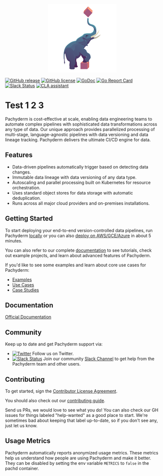 <p align="center">
	<img src='./Pachyderm_Icon-01.svg' height='225' title='Pachyderm'>
</p>

[![GitHub release](https://img.shields.io/github/release/pachyderm/pachyderm.svg?style=flat-square)](https://github.com/pachyderm/pachyderm/releases)
[![GitHub license](https://img.shields.io/badge/license-Pachyderm-blue)](https://github.com/pachyderm/pachyderm/blob/master/LICENSE)
[![GoDoc](https://godoc.org/github.com/pachyderm/pachyderm?status.svg)](https://pkg.go.dev/github.com/pachyderm/pachyderm/v2/src/client)
[![Go Report Card](https://goreportcard.com/badge/github.com/pachyderm/pachyderm)](https://goreportcard.com/report/github.com/pachyderm/pachyderm)
[![Slack Status](https://img.shields.io/badge/slack-pachyderm-brightgreen.svg?logo=slack)](https://www.pachyderm.com/slack)
[![CLA assistant](https://cla-assistant.io/readme/badge/pachyderm/pachyderm)](https://cla-assistant.io/pachyderm/pachyderm)

# Test 1 2 3


Pachyderm is cost-effective at scale, enabling data engineering teams to automate complex pipelines with sophisticated data transformations across any type of data. Our unique approach provides parallelized processing of multi-stage, language-agnostic pipelines with data versioning and data lineage tracking. Pachyderm delivers the ultimate CI/CD engine for data. 

## Features

- Data-driven pipelines automatically trigger based on detecting data changes.
- Immutable data lineage with data versioning of any data type. 
- Autoscaling and parallel processing built on Kubernetes for resource orchestration.
- Uses standard object stores for data storage with automatic deduplication.  
- Runs across all major cloud providers and on-premises installations.


## Getting Started
To start deploying your end-to-end version-controlled data pipelines, run Pachyderm [locally](https://docs.pachyderm.com/latest/set-up/local-deploy/) or you can also [deploy on AWS/GCE/Azure](https://docs.pachyderm.com/latest/set-up/cloud-deploy) in about 5 minutes. 

You can also refer to our complete [documentation](https://docs.pachyderm.com) to see tutorials, check out example projects, and learn about advanced features of Pachyderm.

If you'd like to see some examples and learn about core use cases for Pachyderm:
- [Examples](https://github.com/pachyderm/examples)
- [Use Cases](https://www.pachyderm.com/use-cases/)
- [Case Studies](https://www.pachyderm.com/case-studies/)

## Documentation

[Official Documentation](https://docs.pachyderm.com/)

## Community
Keep up to date and get Pachyderm support via:
- [![Twitter](https://img.shields.io/twitter/follow/pachyderminc?style=social)](https://twitter.com/pachyderminc) Follow us on Twitter.
- [![Slack Status](https://badge.slack.pachyderm.io/badge.svg)](https://slack.pachyderm.io) Join our community [Slack Channel](https://www.pachyderm.com/slack) to get help from the Pachyderm team and other users.

## Contributing
To get started, sign the [Contributor License Agreement](https://cla-assistant.io/pachyderm/pachyderm).

You should also check out our [contributing guide](https://docs.pachyderm.com/latest/contributing/setup/).

Send us PRs, we would love to see what you do! You can also check our GH issues for things labeled "help-wanted" as a good place to start. We're sometimes bad about keeping that label up-to-date, so if you don't see any, just let us know.

## Usage Metrics

Pachyderm automatically reports anonymized usage metrics. These metrics help us
understand how people are using Pachyderm and make it better.  They can be
disabled by setting the env variable `METRICS` to `false` in the pachd
container.
